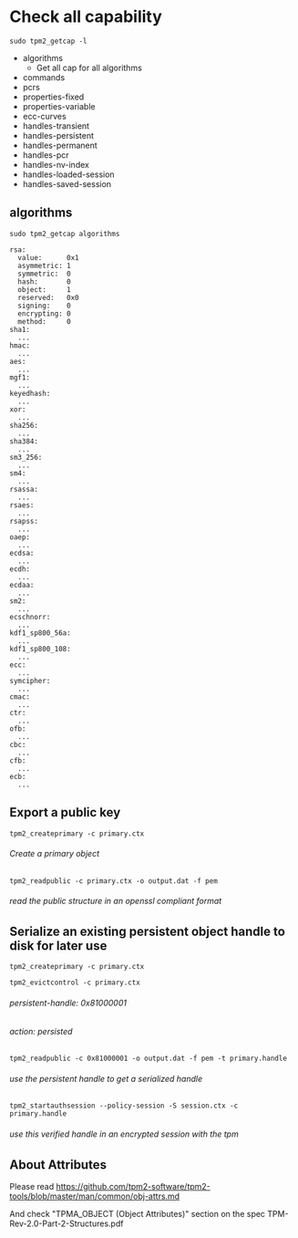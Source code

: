 # Check all capability

`sudo tpm2_getcap -l`
- algorithms
  - Get all cap for all algorithms
- commands
- pcrs
- properties-fixed
- properties-variable
- ecc-curves
- handles-transient
- handles-persistent
- handles-permanent
- handles-pcr
- handles-nv-index
- handles-loaded-session
- handles-saved-session


## algorithms

`sudo tpm2_getcap algorithms`
  
    rsa:
      value:      0x1
      asymmetric: 1
      symmetric:  0
      hash:       0
      object:     1
      reserved:   0x0
      signing:    0
      encrypting: 0
      method:     0
    sha1:
      ...
    hmac:
      ...
    aes:
      ...
    mgf1:
      ...
    keyedhash:
      ...
    xor:
      ...
    sha256:
      ...
    sha384:
      ...
    sm3_256:
      ...
    sm4:
      ...
    rsassa:
      ...
    rsaes:
      ...
    rsapss:
      ...
    oaep:
      ...
    ecdsa:
      ...
    ecdh:
      ...
    ecdaa:
      ...
    sm2:
      ...
    ecschnorr:
      ...
    kdf1_sp800_56a:
      ...
    kdf1_sp800_108:
      ...
    ecc:
      ...
    symcipher:
      ...
    cmac:
      ...
    ctr:
      ...
    ofb:
      ...
    cbc:
      ...
    cfb:
      ...
    ecb:
      ...

## Export a public key

`tpm2_createprimary -c primary.ctx`
###### Create a primary object

`tpm2_readpublic -c primary.ctx -o output.dat -f pem`
###### read the public structure in an openssl compliant format

## Serialize an existing persistent object handle to disk for later use

`tpm2_createprimary -c primary.ctx`

`tpm2_evictcontrol -c primary.ctx`
 ###### persistent-handle: 0x81000001
 ###### action: persisted

 `tpm2_readpublic -c 0x81000001 -o output.dat -f pem -t primary.handle`
 ###### use the persistent handle to get a serialized handle

 `tpm2_startauthsession --policy-session -S session.ctx -c primary.handle`
 ###### use this verified handle in an encrypted session with the tpm

 ## About Attributes
 Please read https://github.com/tpm2-software/tpm2-tools/blob/master/man/common/obj-attrs.md
 
 And check "TPMA_OBJECT (Object Attributes)" section on the spec TPM-Rev-2.0-Part-2-Structures.pdf
 
 
